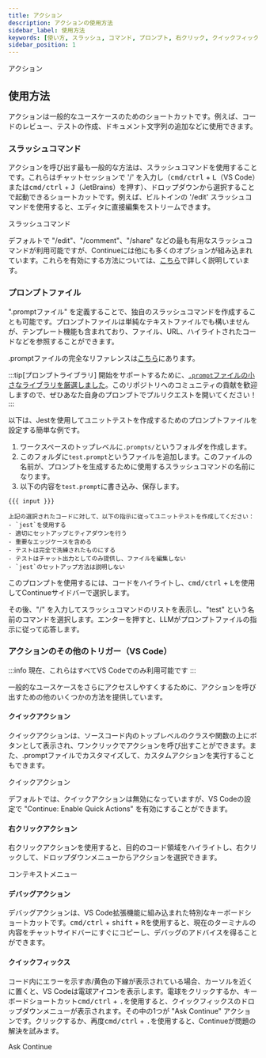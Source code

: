 ```yaml
---
title: アクション
description: アクションの使用方法
sidebar_label: 使用方法
keywords: [使い方, スラッシュ, コマンド, プロンプト, 右クリック, クイックフィックス, デバッグ, アクション]
sidebar_position: 1
---
```


アクション

## 使用方法

アクションは一般的なユースケースのためのショートカットです。例えば、コードのレビュー、テストの作成、ドキュメント文字列の追加などに使用できます。

### スラッシュコマンド

アクションを呼び出す最も一般的な方法は、スラッシュコマンドを使用することです。これらはチャットセッションで '/' を入力し（<kbd>cmd/ctrl</kbd> + <kbd>L</kbd>（VS Code）または<kbd>cmd/ctrl</kbd> + <kbd>J</kbd>（JetBrains）を押す）、ドロップダウンから選択することで起動できるショートカットです。例えば、ビルトインの '/edit' スラッシュコマンドを使用すると、エディタに直接編集をストリームできます。

スラッシュコマンド

デフォルトで "/edit"、"/comment"、"/share" などの最も有用なスラッシュコマンドが利用可能ですが、Continueには他にも多くのオプションが組み込まれています。これらを有効にする方法については、[こちら](../customize/slash-commands.md)で詳しく説明しています。

### プロンプトファイル

".promptファイル" を定義することで、独自のスラッシュコマンドを作成することも可能です。プロンプトファイルは単純なテキストファイルでも構いませんが、テンプレート機能も含まれており、ファイル、URL、ハイライトされたコードなどを参照することができます。

.promptファイルの完全なリファレンスは[こちら](../customize/deep-dives/prompt-files.md)にあります。

:::tip[プロンプトライブラリ]
開始をサポートするために、[`.prompt`ファイルの小さなライブラリを厳選しました](https://github.com/continuedev/prompt-file-examples)。このリポジトリへのコミュニティの貢献を歓迎しますので、ぜひあなた自身のプロンプトでプルリクエストを開いてください！
:::

以下は、Jestを使用してユニットテストを作成するためのプロンプトファイルを設定する簡単な例です。

1. ワークスペースのトップレベルに`.prompts/`というフォルダを作成します。
2. このフォルダに`test.prompt`というファイルを追加します。このファイルの名前が、プロンプトを生成するために使用するスラッシュコマンドの名前になります。
3. 以下の内容を`test.prompt`に書き込み、保存します。

```
{{{ input }}}

上記の選択されたコードに対して、以下の指示に従ってユニットテストを作成してください：
- `jest`を使用する
- 適切にセットアップとティアダウンを行う
- 重要なエッジケースを含める
- テストは完全で洗練されたものにする
- テストはチャット出力としてのみ提供し、ファイルを編集しない
- `jest`のセットアップ方法は説明しない
```

このプロンプトを使用するには、コードをハイライトし、<kbd>cmd/ctrl</kbd> + <kbd>L</kbd>を使用してContinueサイドバーで選択します。

その後、"/" を入力してスラッシュコマンドのリストを表示し、"test" という名前のコマンドを選択します。エンターを押すと、LLMがプロンプトファイルの指示に従って応答します。

### アクションのその他のトリガー（VS Code）

:::info
現在、これらはすべてVS Codeでのみ利用可能です
:::

一般的なユースケースをさらにアクセスしやすくするために、アクションを呼び出すための他のいくつかの方法を提供しています。

#### クイックアクション

クイックアクションは、ソースコード内のトップレベルのクラスや関数の上にボタンとして表示され、ワンクリックでアクションを呼び出すことができます。また、.promptファイルでカスタマイズして、カスタムアクションを実行することもできます。

クイックアクション

デフォルトでは、クイックアクションは無効になっていますが、VS Codeの設定で "Continue: Enable Quick Actions" を有効にすることができます。

#### 右クリックアクション

右クリックアクションを使用すると、目的のコード領域をハイライトし、右クリックして、ドロップダウンメニューからアクションを選択できます。

コンテキストメニュー

#### デバッグアクション

デバッグアクションは、VS Code拡張機能に組み込まれた特別なキーボードショートカットです。<kbd>cmd/ctrl</kbd> + <kbd>shift</kbd> + <kbd>R</kbd>を使用すると、現在のターミナルの内容をチャットサイドバーにすぐにコピーし、デバッグのアドバイスを得ることができます。

#### クイックフィックス

コード内にエラーを示す赤/黄色の下線が表示されている場合、カーソルを近くに置くと、VS Codeは電球アイコンを表示します。電球をクリックするか、キーボードショートカット<kbd>cmd/ctrl</kbd> + <kbd>.</kbd>を使用すると、クイックフィックスのドロップダウンメニューが表示されます。その中の1つが "Ask Continue" アクションです。クリックするか、再度<kbd>cmd/ctrl</kbd> + <kbd>.</kbd>を使用すると、Continueが問題の解決を試みます。

Ask Continue
